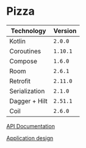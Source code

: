 # Pizza

| Technology    | Version  |
|---------------|----------|
| Kotlin        | `2.0.0`  |
| Coroutines    | `1.10.1` |
| Compose       | `1.6.0`  |
| Room          | `2.6.1`  |
| Retrofit      | `2.11.0` |
| Serialization | `2.1.0`  |
| Dagger + Hilt | `2.51.1` |
| Coil          | `2.6.0`  |

[API Documentation](https://shift-intensive.ru/api)

[Application design](https://www.figma.com/design/B3cUuf9D2o3n4N1nkerjB8/Pizza-UI?node-id=0-1&p=f&t=Mldmxkj5XLQDFSqV-0)